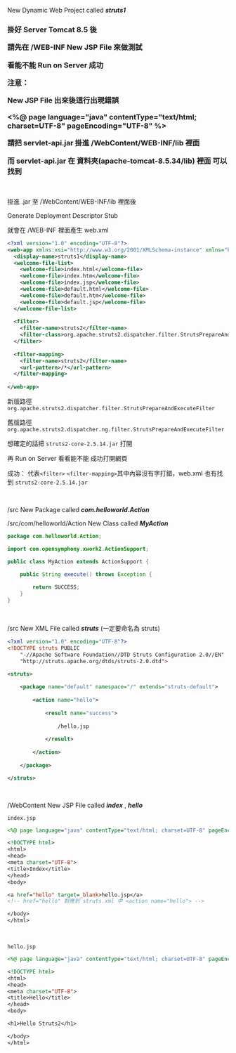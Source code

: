 New Dynamic Web Project called ***struts1***

<h3>

掛好 Server Tomcat 8.5 後

請先在 /WEB-INF New JSP File 來做測試

看能不能 Run on Server 成功

注意：

New JSP File 出來後這行出現錯誤

<%@ page language="java" contentType="text/html; charset=UTF-8" pageEncoding="UTF-8" %>

請把 servlet-api.jar 掛進 /WebContent/WEB-INF/lib 裡面

而 servlet-api.jar 在 資料夾(apache-tomcat-8.5.34/lib) 裡面 可以找到

</h3>

<br>

掛進 .jar 至 /WebContent/WEB-INF/lib 裡面後

Generate Deployment Descriptor Stub

就會在 /WEB-INF 裡面產生 web.xml

```xml
<?xml version="1.0" encoding="UTF-8"?>
<web-app xmlns:xsi="http://www.w3.org/2001/XMLSchema-instance" xmlns="http://xmlns.jcp.org/xml/ns/javaee" xsi:schemaLocation="http://xmlns.jcp.org/xml/ns/javaee http://xmlns.jcp.org/xml/ns/javaee/web-app_3_1.xsd" version="3.1">
  <display-name>struts1</display-name>
  <welcome-file-list>
    <welcome-file>index.html</welcome-file>
    <welcome-file>index.htm</welcome-file>
    <welcome-file>index.jsp</welcome-file>
    <welcome-file>default.html</welcome-file>
    <welcome-file>default.htm</welcome-file>
    <welcome-file>default.jsp</welcome-file>
  </welcome-file-list>
  
  <filter>
  	<filter-name>struts2</filter-name>
  	<filter-class>org.apache.struts2.dispatcher.filter.StrutsPrepareAndExecuteFilter</filter-class>
  </filter>
  
  <filter-mapping>
  	<filter-name>struts2</filter-name>
  	<url-pattern>/*</url-pattern>
  </filter-mapping>
 
</web-app>
```

新版路徑 `org.apache.struts2.dispatcher.filter.StrutsPrepareAndExecuteFilter`

舊版路徑 `org.apache.struts2.dispatcher.ng.filter.StrutsPrepareAndExecuteFilter`

想確定的話把 `struts2-core-2.5.14.jar` 打開

再 Run on Server 看看能不能 成功打開網頁

成功： 代表`<filter>` `<filter-mapping>`其中內容沒有字打錯，web.xml 也有找到 `struts2-core-2.5.14.jar`

<br>

/src New Package called ***com.helloworld.Action***

/src/com/helloworld/Action New Class called ***MyAction***

```java
package com.helloworld.Action;

import com.opensymphony.xwork2.ActionSupport;

public class MyAction extends ActionSupport {

	public String execute() throws Exception {
		
		return SUCCESS;
	}
}
```

<br>

/src New XML File called ***struts*** (一定要命名為 struts)

```xml
<?xml version="1.0" encoding="UTF-8"?>
<!DOCTYPE struts PUBLIC
	"-//Apache Software Foundation//DTD Struts Configuration 2.0//EN"
	"http://struts.apache.org/dtds/struts-2.0.dtd">
	
<struts>

	<package name="default" namespace="/" extends="struts-default">
	
		<action name="hello">
		
			<result name="success">
			
				/hello.jsp
			
			</result>
		
		</action>
	
	</package>

</struts>
```

<br>

/WebContent New JSP File called ***index*** , ***hello***

`index.jsp`

```jsp
<%@ page language="java" contentType="text/html; charset=UTF-8" pageEncoding="UTF-8" %>

<!DOCTYPE html>
<html>
<head>
<meta charset="UTF-8">
<title>Index</title>
</head>
<body>

<a href="hello" target=_blank>hello.jsp</a>
<!-- href="hello" 對應到 struts.xml 中 <action name="hello"> -->

</body>
</html>
```

<br>

`hello.jsp`

```jsp
<%@ page language="java" contentType="text/html; charset=UTF-8" pageEncoding="UTF-8" %>

<!DOCTYPE html>
<html>
<head>
<meta charset="UTF-8">
<title>Hello</title>
</head>
<body>

<h1>Hello Struts2</h1>

</body>
</html>
```
